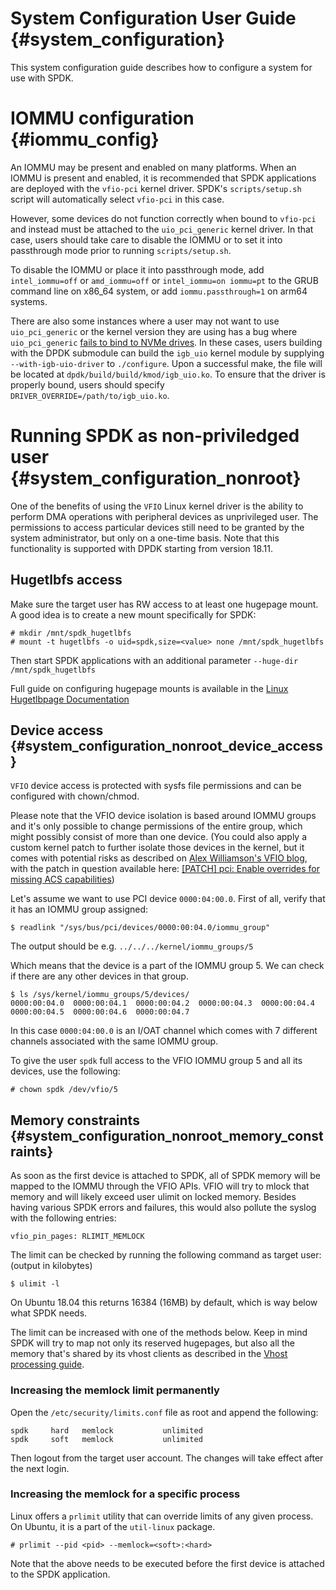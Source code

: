 # System Configuration User Guide {#system_configuration}

This system configuration guide describes how to configure a system for use with SPDK.

# IOMMU configuration {#iommu_config}

An IOMMU may be present and enabled on many platforms. When an IOMMU is present and enabled, it is
recommended that SPDK applications are deployed with the `vfio-pci` kernel driver. SPDK's
`scripts/setup.sh` script will automatically select `vfio-pci` in this case.

However, some devices do not function correctly when bound to `vfio-pci` and instead must be
attached to the `uio_pci_generic` kernel driver. In that case, users should take care to disable
the IOMMU or to set it into passthrough mode prior to running `scripts/setup.sh`.

To disable the IOMMU or place it into passthrough mode, add `intel_iommu=off`
or `amd_iommu=off` or `intel_iommu=on iommu=pt` to the GRUB command line on
x86_64 system, or add `iommu.passthrough=1` on arm64 systems.

There are also some instances where a user may not want to use `uio_pci_generic` or the kernel
version they are using has a bug where `uio_pci_generic` [fails to bind to NVMe drives](https://github.com/spdk/spdk/issues/399).
In these cases, users building with the DPDK submodule can build the `igb_uio` kernel module by
supplying `--with-igb-uio-driver` to `./configure`. Upon a successful make, the file will be
located at `dpdk/build/build/kmod/igb_uio.ko`. To ensure that the driver is properly bound, users
should specify `DRIVER_OVERRIDE=/path/to/igb_uio.ko`.

# Running SPDK as non-priviledged user {#system_configuration_nonroot}

One of the benefits of using the `VFIO` Linux kernel driver is the ability to
perform DMA operations with peripheral devices as unprivileged user. The
permissions to access particular devices still need to be granted by the system
administrator, but only on a one-time basis. Note that this functionality
is supported with DPDK starting from version 18.11.

## Hugetlbfs access

Make sure the target user has RW access to at least one hugepage mount.
A good idea is to create a new mount specifically for SPDK:

~~~{.sh}
# mkdir /mnt/spdk_hugetlbfs
# mount -t hugetlbfs -o uid=spdk,size=<value> none /mnt/spdk_hugetlbfs
~~~

Then start SPDK applications with an additional parameter `--huge-dir /mnt/spdk_hugetlbfs`

Full guide on configuring hugepage mounts is available in the
[Linux Hugetlbpage Documentation](https://www.kernel.org/doc/Documentation/vm/hugetlbpage.txt)

## Device access {#system_configuration_nonroot_device_access}

`VFIO` device access is protected with sysfs file permissions and can be
configured with chown/chmod.

Please note that the VFIO device isolation is based around IOMMU groups and it's
only possible to change permissions of the entire group, which might possibly
consist of more than one device. (You could also apply a custom kernel patch to
further isolate those devices in the kernel, but it comes with potential risks
as described on
[Alex Williamson's VFIO blog](https://vfio.blogspot.com/2014/08/iommu-groups-inside-and-out.html),
with the patch in question available here:
[[PATCH] pci: Enable overrides for missing ACS capabilities](https://lkml.org/lkml/2013/5/30/513))

Let's assume we want to use PCI device `0000:04:00.0`. First of all, verify
that it has an IOMMU group assigned:

~~~{.sh}
$ readlink "/sys/bus/pci/devices/0000:00:04.0/iommu_group"
~~~

The output should be e.g.
`../../../kernel/iommu_groups/5`

Which means that the device is a part of the IOMMU group 5. We can check if
there are any other devices in that group.

~~~{.sh}
$ ls /sys/kernel/iommu_groups/5/devices/
0000:00:04.0  0000:00:04.1  0000:00:04.2  0000:00:04.3  0000:00:04.4  0000:00:04.5  0000:00:04.6  0000:00:04.7
~~~

In this case `0000:04:00.0` is an I/OAT channel which comes with 7 different
channels associated with the same IOMMU group.

To give the user `spdk` full access to the VFIO IOMMU group 5 and all its
devices, use the following:

~~~{.sh}
# chown spdk /dev/vfio/5
~~~

## Memory constraints {#system_configuration_nonroot_memory_constraints}

As soon as the first device is attached to SPDK, all of SPDK memory will be
mapped to the IOMMU through the VFIO APIs. VFIO will try to mlock that memory and
will likely exceed user ulimit on locked memory. Besides having various
SPDK errors and failures, this would also pollute the syslog with the following
entries:

`vfio_pin_pages: RLIMIT_MEMLOCK`

The limit can be checked by running the following command as target user:
(output in kilobytes)

~~~{.sh}
$ ulimit -l
~~~

On Ubuntu 18.04 this returns 16384 (16MB) by default, which is way below
what SPDK needs.

The limit can be increased with one of the methods below. Keep in mind SPDK will
try to map not only its reserved hugepages, but also all the memory that's
shared by its vhost clients as described in the
[Vhost processing guide](https://spdk.io/doc/vhost_processing.html#vhost_processing_init).

### Increasing the memlock limit permanently

Open the `/etc/security/limits.conf` file as root and append the following:

```
spdk     hard   memlock           unlimited
spdk     soft   memlock           unlimited
```

Then logout from the target user account. The changes will take effect after the next login.

### Increasing the memlock for a specific process

Linux offers a `prlimit` utility that can override limits of any given process.
On Ubuntu, it is a part of the `util-linux` package.

~~~{.sh}
# prlimit --pid <pid> --memlock=<soft>:<hard>
~~~

Note that the above needs to be executed before the first device is attached to
the SPDK application.
